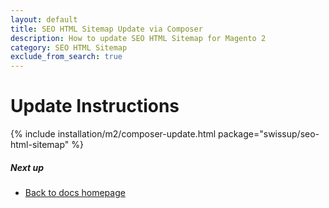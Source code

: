 ```yaml
---
layout: default
title: SEO HTML Sitemap Update via Composer
description: How to update SEO HTML Sitemap for Magento 2
category: SEO HTML Sitemap
exclude_from_search: true
---
```


# Update Instructions

{% include installation/m2/composer-update.html package="swissup/seo-html-sitemap" %}

##### Next up

- [Back to docs homepage](/m2/extensions/seo-html-sitemap)
